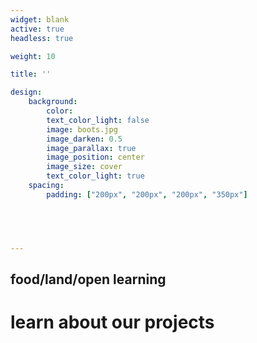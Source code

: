 ```yaml
---
widget: blank
active: true
headless: true

weight: 10

title: ''

design:
    background: 
        color: 
        text_color_light: false
        image: boots.jpg
        image_darken: 0.5
        image_parallax: true
        image_position: center
        image_size: cover
        text_color_light: true
    spacing:
        padding: ["200px", "200px", "200px", "350px"]

  



---
```


## food/land/open learning
# <a href="#projects" style="text-decoration: none">learn about our projects <i class="fa-solid fa-arrow-right"></i></a>

<!--

Welcome to the web portal for Dr. Jamie Baxter's research group at the Schulich School of Law, Dalhousie University. We work mainly on collaborative, place-based projects related to land, local governance, and regional food systems, as well as projects on open authorship in legal education. 

On this site you will find links to our current and past projects, a list of members in the group, and access to recent publications. Some projects are hosted on their own site--please feel free to explore.

-->